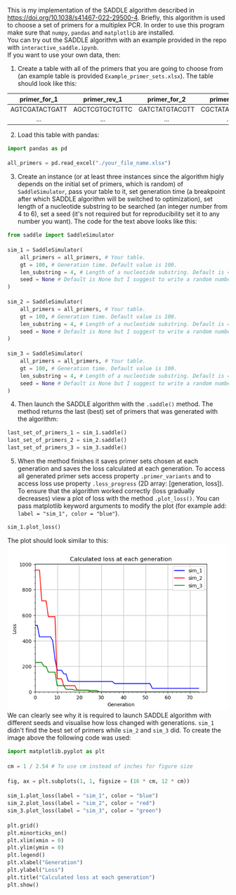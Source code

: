 This is my implementation of the SADDLE algorithm described in https://doi.org/10.1038/s41467-022-29500-4. Briefly, this algorithm is used to choose a set of primers for a multiplex PCR. In order to use this program make sure that `numpy`, `pandas` and `matplotlib` are installed.<br>
You can try out the SADDLE algorithm with an example provided in the repo with `interactive_saddle.ipynb`.<br>
If you want to use your own data, then:<br>
1) Create a table with all of the primers that you are going to choose from (an example table is provided `Example_primer_sets.xlsx`). The table should look like this:<br>

| primer_for_1 | primer_rev_1 | primer_for_2 | primer_rev_2 | ... |
|:------------:|:------------:|:------------:|:------------:|:---:|
|AGTCGATACTGATT|AGCTCGTGCTGTTC|GATCTATGTACGTT|CGCTATATGCTAGT|...  |
|...           |   ...        |    ...       |   ...        | ... |
2) Load this table with pandas:
```python
import pandas as pd

all_primers = pd.read_excel("./your_file_name.xlsx")

```
3) Create an instance (or at least three instances since the algorithm higly depends on the initial set of primers, which is random) of `SaddleSimulator`, pass your table to it, set generation time (a breakpoint after which SADDLE algorithm will be switched to optimization), set length of a nucleotide substring to be searched (an integer number from 4 to 6), set a seed (it's not required but for reproducibility set it to any number you want). The code for the text above looks like this:
```python
from saddle import SaddleSimulator

sim_1 = SaddleSimulator(
    all_primers = all_primers, # Your table.
    gt = 100, # Generation time. Default value is 100.
    len_substring = 4, # Length of a nucleotide substring. Default is 4.
    seed = None # Default is None but I suggest to write a random number.
)

sim_2 = SaddleSimulator(
    all_primers = all_primers, # Your table.
    gt = 100, # Generation time. Default value is 100.
    len_substring = 4, # Length of a nucleotide substring. Default is 4.
    seed = None # Default is None but I suggest to write a random number.
)

sim_3 = SaddleSimulator(
    all_primers = all_primers, # Your table.
    gt = 100, # Generation time. Default value is 100.
    len_substring = 4, # Length of a nucleotide substring. Default is 4.
    seed = None # Default is None but I suggest to write a random number.
)
```
4) Then launch the SADDLE algorithm with the `.saddle()` method. The method returns the last (best) set of primers that was generated with the algorithm:
```python
last_set_of_primers_1 = sim_1.saddle()
last_set_of_primers_2 = sim_2.saddle()
last_set_of_primers_3 = sim_3.saddle()
```
5) When the method finishes it saves primer sets chosen at each generation and saves the loss calculated at each generation. To access all generated primer sets access property `.primer_variants` and to access loss use property `.loss_progress` (2D array: [generation, loss]). To ensure that the algorithm worked correctly (loss gradually decreases) view a plot of loss with the method `.plot_loss()`. You can pass matplotlib keyword arguments to modify the plot (for example add: `label = "sim_1", color = "blue"`).
```python
sim_1.plot_loss()
```
The plot should look similar to this:<br>
![alt text](./README_pictures/loss.png)<br>
We can clearly see why it is required to launch SADDLE algorithm with different seeds and visualise how loss changed with generations. `sim_1` didn't find the best set of primers while `sim_2` and `sim_3` did. To create the image above the following code was used:
```python
import matplotlib.pyplot as plt

cm = 1 / 2.54 # To use cm instead of inches for figure size

fig, ax = plt.subplots(1, 1, figsize = (16 * cm, 12 * cm))

sim_1.plot_loss(label = "sim_1", color = "blue")
sim_2.plot_loss(label = "sim_2", color = "red")
sim_3.plot_loss(label = "sim_3", color = "green")

plt.grid()
plt.minorticks_on()
plt.xlim(xmin = 0)
plt.ylim(ymin = 0)
plt.legend()
plt.xlabel("Generation")
plt.ylabel("Loss")
plt.title("Calculated loss at each generation")
plt.show()
```